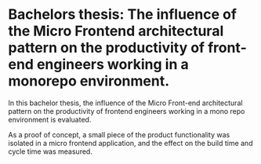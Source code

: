 # Bachelors thesis: The influence of the Micro Frontend architectural pattern on the productivity of front-end engineers working in a monorepo environment.

In this bachelor thesis, the influence of the Micro Front-end architectural pattern on the productivity of frontend engineers working in a mono repo environment is evaluated.
 
As a proof of concept, a small piece of the product functionality was isolated in a micro frontend application, and the effect on the build time and cycle time was measured.
